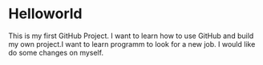 # Helloworld
This is my first GitHub Project.
I want to learn how to use GitHub and build my own project.I want to learn programm to look for a new job.
I would like do some changes on myself.
